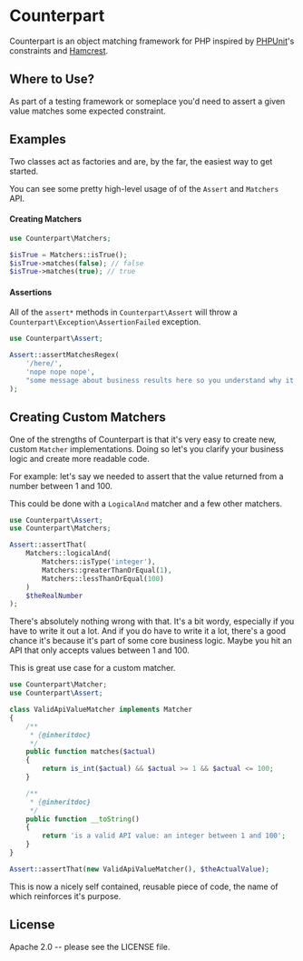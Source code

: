 # Counterpart

Counterpart is an object matching framework for PHP inspired by [PHPUnit](http://phpunit.de/)'s
constraints and [Hamcrest](http://hamcrest.org/).

## Where to Use?

As part of a testing framework or someplace you'd need to assert a given value
matches some expected constraint.

## Examples

Two classes act as factories and are, by the far, the easiest way to get
started.

You can see some pretty high-level usage of of the `Assert` and `Matchers` API.

#### Creating Matchers

```php
use Counterpart\Matchers;

$isTrue = Matchers::isTrue();
$isTrue->matches(false); // false
$isTrue->matches(true); // true
```

#### Assertions

All of the `assert*` methods in `Counterpart\Assert` will throw a
`Counterpart\Exception\AssertionFailed` exception.

```php
use Counterpart\Assert;

Assert::assertMatchesRegex(
    '/here/',
    'nope nope nope',
    "some message about business results here so you understand why it's important"
);
```

## Creating Custom Matchers

One of the strengths of Counterpart is that it's very easy to create new, custom
`Matcher` implementations. Doing so let's you clarify your business logic and
create more readable code.

For example: let's say we needed to assert that the value returned from a number
between 1 and 100.

This could be done with a `LogicalAnd` matcher and a few other matchers.

```php
use Counterpart\Assert;
use Counterpart\Matchers;

Assert::assertThat(
    Matchers::logicalAnd(
        Matchers::isType('integer'),
        Matchers::greaterThanOrEqual(1),
        Matchers::lessThanOrEqual(100)
    )
    $theRealNumber
);
```

There's absolutely nothing wrong with that. It's a bit wordy, especially if you
have to write it out a lot. And if you do have to write it a lot, there's a good
chance it's because it's part of some core business logic. Maybe you hit an API
that only accepts values between 1 and 100.

This is great use case for a custom matcher.

```php
use Counterpart\Matcher;
use Counterpart\Assert;

class ValidApiValueMatcher implements Matcher
{
    /**
     * {@inheritdoc}
     */
    public function matches($actual)
    {
        return is_int($actual) && $actual >= 1 && $actual <= 100;
    }

    /**
     * {@inheritdoc}
     */
    public function __toString()
    {
        return 'is a valid API value: an integer between 1 and 100';
    }
}

Assert::assertThat(new ValidApiValueMatcher(), $theActualValue);
```

This is now a nicely self contained, reusable piece of code, the name of which
reinforces it's purpose.

## License

Apache 2.0 -- please see the LICENSE file.
